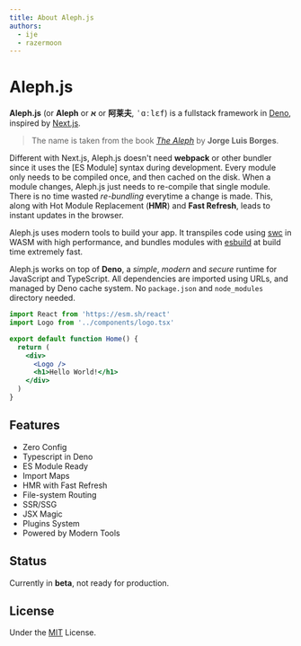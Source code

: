 ```yaml
---
title: About Aleph.js
authors:
  - ije
  - razermoon
---
```


# Aleph.js

**Aleph.js** (or **Aleph** or **א** or **阿莱夫**, <samp>ˈɑːlɛf</samp>) is a fullstack framework in [Deno], inspired by [Next.js].

> The name is taken from the book [_The Aleph_] by **Jorge Luis Borges**.

Different with Next.js, Aleph.js doesn't need **webpack** or other bundler since it uses the [ES Module] syntax during development. Every module only needs to be compiled once, and then cached on the disk.
When a module changes, Aleph.js just needs to re-compile that single module. There is no time wasted _re-bundling_ everytime a change is made. This, along with Hot Module Replacement (**HMR**) and **Fast Refresh**, leads to instant updates in the browser.

Aleph.js uses modern tools to build your app. It transpiles code using [swc] in WASM with high performance, and bundles modules with [esbuild] at build time extremely fast.

Aleph.js works on top of **Deno**, a _simple_, _modern_ and _secure_ runtime for JavaScript and TypeScript. All dependencies are imported using URLs, and managed by Deno cache system. No `package.json` and `node_modules` directory needed.

```jsx
import React from 'https://esm.sh/react'
import Logo from '../components/logo.tsx'

export default function Home() {
  return (
    <div>
      <Logo />
      <h1>Hello World!</h1>
    </div>
  )
}
```

## Features

- Zero Config
- Typescript in Deno
- ES Module Ready
- Import Maps
- HMR with Fast Refresh
- File-system Routing
- SSR/SSG
- JSX Magic
- Plugins System
- Powered by Modern Tools

## Status

Currently in **beta**, not ready for production.

## License

Under the [MIT] License.

[_The Aleph_]: http://phinnweb.org/links/literature/borges/aleph.html
[ES Moudule]: https://developer.mozilla.org/en-US/docs/Web/JavaScript/Guide/Modules
[deno]: https://deno.land
[next.js]: https://nextjs.org
[swc]: https://swc.rs
[esbuild]: https://github.com/evanw/esbuild
[MIT]: https://opensource.org/licenses/MIT
